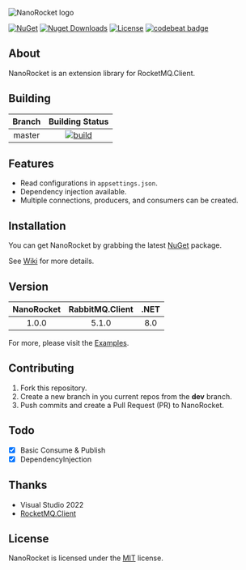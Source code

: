 ﻿![NanoRocket logo](https://raw.githubusercontent.com/cgcel/NanoRabbit/master/Img/logo.png)

[![NuGet](https://img.shields.io/nuget/v/NanoRabbit.svg)](https://nuget.org/packages/NanoRabbit) [![Nuget Downloads](https://img.shields.io/nuget/dt/NanoRabbit)](https://www.nuget.org/packages/NanoRabbit) [![License](https://img.shields.io/github/license/cgcel/NanoRabbit)](https://github.com/cgcel/NanoRabbit)
[![codebeat badge](https://codebeat.co/badges/a37a04d9-dd8e-4177-9b4c-c17526910f7e)](https://codebeat.co/projects/github-com-cgcel-nanorabbit-master)

## About

NanoRocket is an extension library for RocketMQ.Client.

## Building

| Branch |                                                                                   Building Status                                                                                    |
|:------:|:------------------------------------------------------------------------------------------------------------------------------------------------------------------------------------:|
| master | [![build](https://github.com/velviagris/NanoRocket/actions/workflows/build.yml/badge.svg?branch=master&event=push)](https://github.com/cgcel/NanoRabbit/actions/workflows/build.yml) |

## Features

- Read configurations in `appsettings.json`.
- Dependency injection available.
- Multiple connections, producers, and consumers can be created.

## Installation

You can get NanoRocket by grabbing the latest [NuGet](https://www.nuget.org/packages/NanoRocket) package.

See [Wiki](https://github.com/velviagris/NanoRocket/wiki/Installation) for more details.

## Version

|  NanoRocket   | RabbitMQ.Client |     .NET      |
|:-------------:|:---------------:|:-------------:|
|     1.0.0     |      5.1.0      |      8.0      |

For more, please visit the [Examples](https://github.com/velviagris/NanoRocket/tree/master/Example).

## Contributing

1. Fork this repository.
2. Create a new branch in you current repos from the **dev** branch.
3. Push commits and create a Pull Request (PR) to NanoRocket.

## Todo

- [x] Basic Consume & Publish
- [x] DependencyInjection

## Thanks

- Visual Studio 2022
- [RocketMQ.Client](https://github.com/apache/rocketmq-clients/tree/master/csharp)

## License

NanoRocket is licensed under the [MIT](https://github.com/velviagris/NanoRocket/blob/dev/LICENSE.txt) license.
